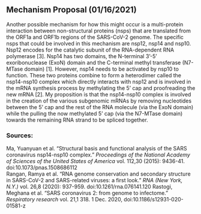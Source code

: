 ## Mechanism Proposal (01/16/2021)
Another possible mechanism for how this might occur is a multi-protein interaction between non-structural proteins (nsps) that are translated from the ORF1a and ORF1b regions of the SARS-CoV-2 genome. The specific nsps that could be involved in this mechanism are nsp12, nsp14 and nsp10. Nsp12 encodes for the catalytic subunit of the RNA-dependent RNA polymerase [3]. Nsp14 has two domains, the N-terminal 3’-5’ exoribonuclease (ExoN) domain and the C-terminal methyl transferase (N7-MTase domain) [1]. However, nsp14 needs to be activated by nsp10 to function. These two proteins combine to form a heterodimer called the nsp14-nsp10 complex which directly interacts with nsp12 and is involved in the mRNA synthesis process by methylating the 5’ cap and proofreading the new mRNA [2]. My proposition is that the nsp14-nsp10 complex is involved in the creation of the various subgenomic mRNAs by removing nucleotides between the 5’ cap and the rest of the RNA molecule (via the ExoN domain) while the pulling the now methylated 5’ cap (via the N7-MTase domain) towards the remaining RNA strand to be spliced together.

### Sources:
Ma, Yuanyuan et al. “Structural basis and functional analysis of the SARS coronavirus nsp14-nsp10 complex.” *Proceedings of the National Academy of Sciences of the United States of America* vol. 112,30 (2015): 9436-41. doi:10.1073/pnas.1508686112\
Rangan, Ramya et al. “RNA genome conservation and secondary structure in SARS-CoV-2 and SARS-related viruses: a first look.” *RNA (New York, N.Y.)* vol. 26,8 (2020): 937-959. doi:10.1261/rna.076141.120
Rastogi, Meghana et al. “SARS coronavirus 2: from genome to infectome.” *Respiratory research* vol. 21,1 318. 1 Dec. 2020, doi:10.1186/s12931-020-01581-z